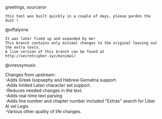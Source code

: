 greetings, sourceror

    this tool was built quickly in a couple of days, please pardon the dust !

@offalynne

    It was later fixed up and expanded by me!
    This branch contains only minimal changes to the original leaving out the extra texts.
    A live version of this branch can be found at http://secretcipher.xyz/minimal/

@vnessymusic

Changes from upstream:  
-Adds Greek Isopsephy and Hebrew Gematria support.  
-Adds limited Latan character set support.  
-Reduces needed changes in the text.  
-Adds real-time text parsing  
-Adds line number and chapter number included "Extras" search for Liber Al vel Legis  
-Various other quality of life changes.
